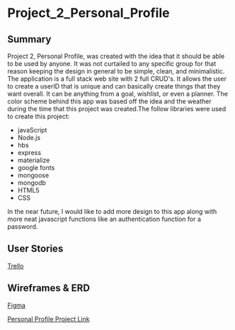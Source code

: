 # Project_2_Personal_Profile

## Summary
Project 2, Personal Profile, was created with the idea that it should be able to be used by anyone. It was not curtailed to any specific group for that reason keeping the design in general to be simple, clean, and minimalistic. The application is a full stack web site with 2 full CRUD's. It allows the user to create a userID that is unique and can basically create things that they want overall. It can be anything from a goal, wishlist, or even a planner. The color scheme behind this app was based off the idea and the weather during the time that this project was created.The follow libraries were used to create this project:

 - javaScript 
 - Node.js
 - hbs
 - express
 - materialize
 - google fonts
 - mongoose
 - mongodb
 - HTML5
 - CSS
 
 In the near future, I would like to add more design to this app along with more neat javascript functions like an authentication function for a password.

## User Stories

[Trello](https://trello.com/b/koY6utGZ/personal-organizer)

## Wireframes & ERD

[Figma](https://www.figma.com/file/LVG96EQRLpEwG3anghfDKlcu/Project-2-Personal-Organizer?node-id=3%3A1)


[Personal Profile Project Link](https://project2-profile.herokuapp.com/user)
